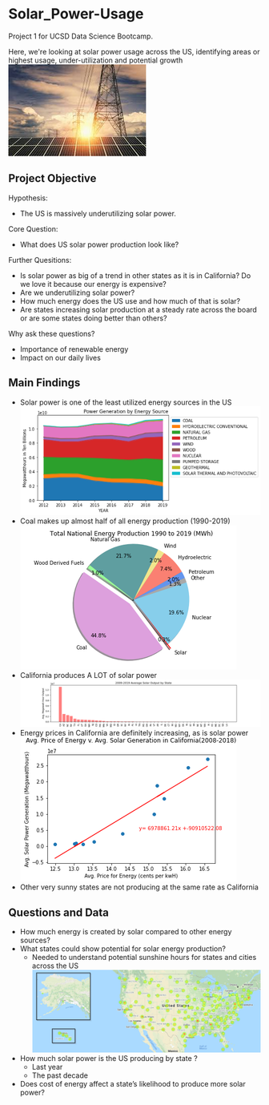 # Solar_Power-Usage
Project 1 for UCSD Data Science Bootcamp.

Here, we're looking at solar power usage across the US, identifying areas or highest usage, under-utilization and potential growth
![Solar Panels](./readme-images/solar-generation.jpg)

## Project Objective

Hypothesis:
- The US is massively underutilizing solar power.

Core Question:
- What does US solar power production look like?

Further Quesitions:
- Is solar power as big of a trend in other states as it is in California? Do we love it because our energy is expensive?
- Are we underutilizing solar power?
- How much energy does the US use and how much of that is solar?
- Are states increasing solar production at a steady rate across the board or are some states doing better than others?

Why ask these questions?
- Importance of renewable energy
- Impact on our daily lives

## Main Findings

- Solar power is one of the least utilized energy sources in the US
![Power Generation by Energy Source 2012-2019](./readme-images/POWERGENBYSOURCE.png)
- Coal makes up almost half of all energy production (1990-2019)
![Total National Energy Production 1990-2019 (MWh)](./readme-images/national_energy_production.png)
- California produces A LOT of solar power
![2009-2019 Total State Solar Output](./readme-images/2009_2019_Total_Solar_Output_by_State.png)
- Energy prices in California are definitely increasing, as is solar power
![California Solar Generation vs. Average Energy Price](./readme-images/california_solar_v_price.png)
- Other very sunny states are not producing at the same rate as California

## Questions and Data

- How much energy is created by solar compared to other energy sources?
- What states could show potential for solar energy production?
    - Needed to understand potential sunshine hours for states and cities across the US
![City Sunshine Map](./readme-images/citySunshine-heat-USA-(2).png)
- How much solar power is the US producing by state ? 
    - Last year
    - The past decade
- Does cost of energy affect a state’s likelihood to produce more solar power?
